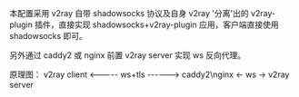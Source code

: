本配置采用 v2ray 自带 shadowsocks 协议及自身 v2ray '分离'出的 v2ray-plugin 插件，直接实现 shadowsocks+v2ray-plugin 应用，客户端直接使用 shadowsocks 即可。

另外通过 caddy2 或 nginx 前置 v2ray server 实现 ws 反向代理。

原理图： v2ray client <----- ws+tls ------> caddy2\nginx <- ws -> v2ray server
